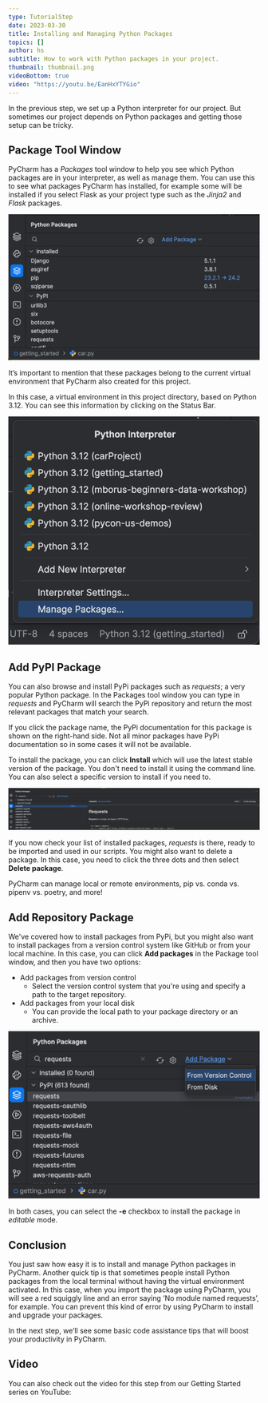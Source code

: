 ```yaml
---
type: TutorialStep
date: 2023-03-30
title: Installing and Managing Python Packages
topics: []
author: hs
subtitle: How to work with Python packages in your project.
thumbnail: thumbnail.png
videoBottom: true
video: "https://youtu.be/EanHxYTYGio"
---
```


In the previous step, we set up a Python interpreter for our project. But sometimes our project depends on Python packages and getting those setup can be tricky.

## Package Tool Window

PyCharm has a _Packages_ tool window to help you see which Python packages are in your interpreter, as well as manage them. You can use this to see what packages PyCharm has installed, for example some will be installed if you select Flask as your project type such as the _Jinja2_ and _Flask_ packages.

<img src="python-packages.png" alt="Python Packages" />

It’s important to mention that these packages belong to the current virtual environment that PyCharm also created for this project.

In this case, a virtual environment in this project directory, based on Python 3.12. You can see this information by clicking on the Status Bar.

<img src="python-package-status-bar.png" alt="View Python packages on the Status Bar" />

## Add PyPI Package

You can also browse and install PyPi packages such as _requests_; a very popular Python package. In the Packages tool window you can type in _requests_ and PyCharm will search the PyPi repository and return the most relevant packages that match your search.

If you click the package name, the PyPi documentation for this package is shown on the right-hand side. Not all minor packages have PyPi documentation so in some cases it will not be available.

To install the package, you can click **Install** which will use the latest stable version of the package. You don't need to install it using the command line. You can also select a specific version to install if you need to.

<img src="requests-package.png" alt="Requests package" />

If you now check your list of installed packages, _requests_ is there, ready to be imported and used in our scripts. You might also want to delete a package. In this case, you need to click the three dots and then select **Delete package**.

PyCharm can manage local or remote environments, pip vs. conda vs. pipenv vs. poetry, and more!

## Add Repository Package

We've covered how to install packages from PyPi, but you might also want to install packages from a version control system like GitHub or from your local machine. In this case, you can click **Add packages** in the Package tool window, and then you have two options:

- Add packages from version control
  - Select the version control system that you're using and specify a path to the target repository.
- Add packages from your local disk
  - You can provide the local path to your package directory or an archive.

<img src="add-repository-packages.png" alt="Add repository packages" />

In both cases, you can select the **-e** checkbox to install the package in _editable_ mode.

## Conclusion

You just saw how easy it is to install and manage Python packages in PyCharm. Another quick tip is that sometimes people install Python packages from the local terminal without having the virtual environment activated. In this case, when you import the package using PyCharm, you will see a red squiggly line and an error saying ‘No module named requests’, for example. You can prevent this kind of error by using PyCharm to install and upgrade your packages.

In the next step, we’ll see some basic code assistance tips that will boost your productivity in PyCharm.

## Video

You can also check out the video for this step from our Getting Started series on YouTube:
